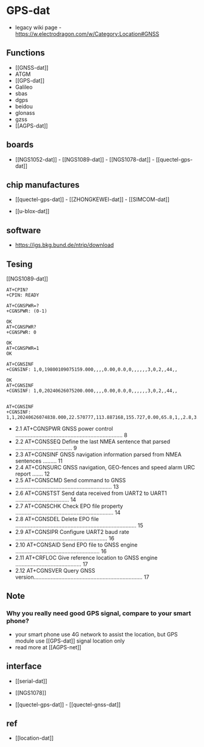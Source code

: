 
# GPS-dat 

- legacy wiki page - https://w.electrodragon.com/w/Category:Location#GNSS

## Functions 

- [[GNSS-dat]]
- ATGM
- [[GPS-dat]]
- Galileo
- sbas
- dgps
- beidou
- glonass
- gzss
- [[AGPS-dat]]

## boards 

- [[NGS1052-dat]] - [[NGS1089-dat]] - [[NGS1078-dat]] - [[quectel-gps-dat]]

## chip manufactures 

- [[quectel-gps-dat]] - [[ZHONGKEWEI-dat]] - [[SIMCOM-dat]]

- [[u-blox-dat]]


## software 

- https://igs.bkg.bund.de/ntrip/download




## Tesing 

[[NGS1089-dat]]

    AT+CPIN?
    +CPIN: READY

    AT+CGNSPWR=?
    +CGNSPWR: (0-1)

    OK
    AT+CGNSPWR?
    +CGNSPWR: 0

    OK
    AT+CGNSPWR=1
    OK

    AT+CGNSINF
    +CGNSINF: 1,0,19800109075159.000,,,,0.00,0.0,0,,,,,,3,0,2,,44,,

    OK
    AT+CGNSINF
    +CGNSINF: 1,0,20240626075200.000,,,,0.00,0.0,0,,,,,,3,0,2,,44,,


    AT+CGNSINF
    +CGNSINF: 1,1,20240626074838.000,22.570777,113.887168,155.727,0.00,65.8,1,,2.8,3.0,1.0,,7,4,5,,47,,


- 2.1  AT+CGNSPWR      GNSS power control ...................................................................... 8 
- 2.2  AT+CGNSSEQ   Define the last NMEA sentence that parsed ..................................... 9 
- 2.3  AT+CGNSINF    GNSS navigation information parsed from NMEA sentences ......... 11 
- 2.4  AT+CGNSURC   GNSS navigation, GEO-fences and speed alarm URC report ....... 12 
- 2.5  AT+CGNSCMD    Send command to GNSS ............................................................... 13 
- 2.6  AT+CGNSTST    Send data received from UART2 to UART1 ................................... 14 
- 2.7  AT+CGNSCHK    Check EPO file property ................................................................ 14 
- 2.8  AT+CGNSDEL    Delete EPO file ............................................................................... 15 
- 2.9  AT+CGNSIPR   Configure UART2 baud rate ............................................................ 16 
- 2.10  AT+CGNSAID    Send EPO file to GNSS engine ....................................................... 16 
- 2.11  AT+CRFLOC   Give reference location to GNSS engine ........................................... 17 
- 2.12  AT+CGNSVER  Query GNSS version....................................................................... 17 





## Note 

### Why you really need good GPS signal, compare to your smart phone? 

- your smart phone use 4G network to assist the location, but GPS module use [[GPS-dat]] signal location only
- read more at [[AGPS-net]]

## interface 

- [[serial-dat]]

- [[NGS1078]]

- [[quectel-gps-dat]] - [[quectel-gnss-dat]]

## ref 

- [[location-dat]]